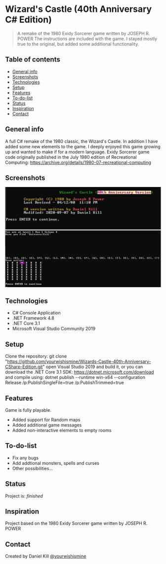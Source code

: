 # Wizard's Castle (40th Anniversary C# Edition)
> A remake of the 1980 Exidy Sorcerer game written by JOSEPH R. POWER
> The instructions are included with the game.
> I stayed mostly true to the original, but added some additional functionality.

## Table of contents
* [General info](#general-info)
* [Screenshots](#screenshots)
* [Technologies](#technologies)
* [Setup](#setup)
* [Features](#features)
* [To-do-list](To-do-list)
* [Status](#status)
* [Inspiration](#inspiration)
* [Contact](#contact)

## General info
A full C# remake of the 1980 classic, the Wizard's Castle.
In addition I have added some new elements to the game.
I deeply enjoyed this game growing up and wanted to make if for a modern language.
Exidy Sorcerer game code originally published in the July 1980 edition of Recreational Computing:
https://archive.org/details/1980-07-recreational-computing

## Screenshots
![ScreenShot1 screenshot](./images/ScreenShot1.jpg)
![ScreenShot2 screenshot](./images/ScreenShot2.jpg)

## Technologies
* C# Console Application
* .NET Framework 4.8
* .NET Core 3.1
* Microsoft Visual Studio Community 2019

## Setup
  Clone the repository:
git clone "https://github.com/yourwishismine/Wizards-Castle-40th-Anniversary-CSharp-Edition.git"
  open Visual Studio 2019 and build it, or you can download the .NET Core 3.1 SDK:
https://dotnet.microsoft.com/download
  and compile using: 
dotnet publish --runtime win-x64 --configuration Release /p:PublishSingleFile=true /p:PublishTrimmed=true

## Features
Game is fully playable.
* Added support for Random maps
* Added additional game messages
* Added non-interactive elements to empty rooms

## To-do-list
* Fix any bugs
* Add addtional monsters, spells and curses
* Other possibilities...

## Status
Project is: _finished_

## Inspiration
Project based on the 1980 Exidy Sorcerer game written by JOSEPH R. POWER

## Contact
Created by Daniel Kill [@yourwishismine](https://twitter.com/yourwishismine)
